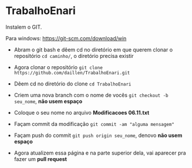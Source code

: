 # TrabalhoEnari

Instalem o GIT. 

Para windows: https://git-scm.com/download/win

- Abram o git bash e dêem cd no diretório em que querem clonar o repositório ``cd caminho/``, o diretório precisa existir

- Agora clonar o repositório ``git clone https://github.com/daillen/TrabalhoEnari.git``

- Dêem cd no diretório do clone ``cd TrabalhoEnari``

- Criem uma nova branch com o nome de vocês ``git checkout -b seu_nome``, **não usem espaço**

- Coloque o seu nome no arquivo **Modificacoes 06.11.txt**

- Façam commit da modificação ``git commit -am "alguma mensagem"``

- Façam push do commit ``git push origin seu_nome``, denovo **não usem espaço**

- Agora atualizem essa página e na parte superior dela, vai aparecer pra fazer um **pull request**

